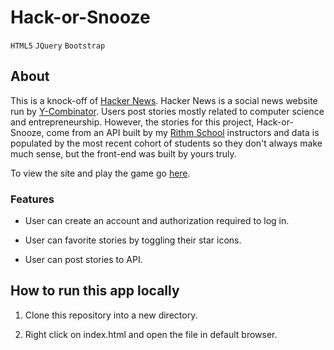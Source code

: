 # Hack-or-Snooze

`HTML5` `JQuery` `Bootstrap`

## About

This is a knock-off of [Hacker News]('https://news.ycombinator.com/'). Hacker News is a social news website run by [Y-Combinator]('https://www.ycombinator.com/'). Users post stories mostly related to computer science and entrepreneurship. However, the stories for this project, Hack-or-Snooze, come from an API built by my [Rithm School]('https://www.rithmschool.com/') instructors and data is populated by the most recent cohort of students so they don't always make much sense, but the front-end was built by yours truly. 

To view the site and play the game go [here](http://hackorsnooze.kelleysharp.me.s3-website-us-east-1.amazonaws.com/).

### Features

- User can create an account and authorization required to log in.

- User can favorite stories by toggling their star icons.

- User can post stories to API.

## How to run this app locally

1. Clone this repository into a new directory.

2. Right click on index.html and open the file in default browser.
